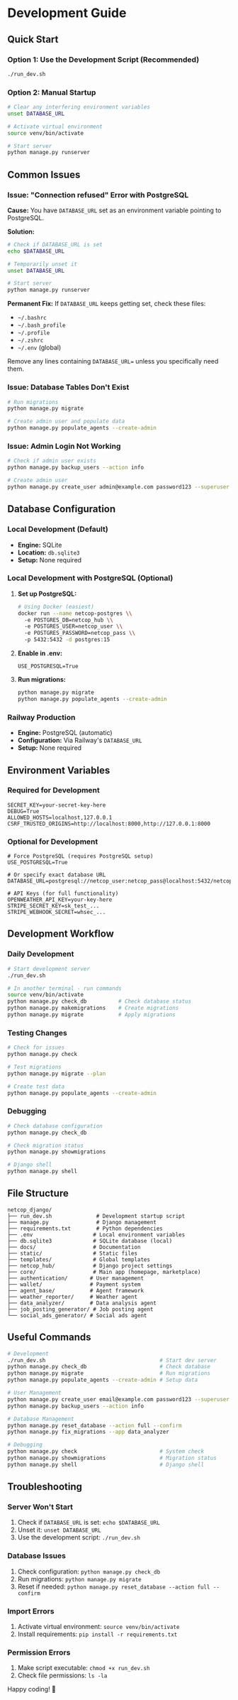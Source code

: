 # Development Guide

## Quick Start

### Option 1: Use the Development Script (Recommended)
```bash
./run_dev.sh
```

### Option 2: Manual Startup
```bash
# Clear any interfering environment variables
unset DATABASE_URL

# Activate virtual environment
source venv/bin/activate

# Start server
python manage.py runserver
```

## Common Issues

### Issue: "Connection refused" Error with PostgreSQL
**Cause:** You have `DATABASE_URL` set as an environment variable pointing to PostgreSQL.

**Solution:**
```bash
# Check if DATABASE_URL is set
echo $DATABASE_URL

# Temporarily unset it
unset DATABASE_URL

# Start server
python manage.py runserver
```

**Permanent Fix:**
If `DATABASE_URL` keeps getting set, check these files:
- `~/.bashrc`
- `~/.bash_profile` 
- `~/.profile`
- `~/.zshrc`
- `~/.env` (global)

Remove any lines containing `DATABASE_URL=` unless you specifically need them.

### Issue: Database Tables Don't Exist
```bash
# Run migrations
python manage.py migrate

# Create admin user and populate data
python manage.py populate_agents --create-admin
```

### Issue: Admin Login Not Working
```bash
# Check if admin user exists
python manage.py backup_users --action info

# Create admin user
python manage.py create_user admin@example.com password123 --superuser
```

## Database Configuration

### Local Development (Default)
- **Engine:** SQLite
- **Location:** `db.sqlite3`
- **Setup:** None required

### Local Development with PostgreSQL (Optional)
1. **Set up PostgreSQL:**
   ```bash
   # Using Docker (easiest)
   docker run --name netcop-postgres \\
     -e POSTGRES_DB=netcop_hub \\
     -e POSTGRES_USER=netcop_user \\
     -e POSTGRES_PASSWORD=netcop_pass \\
     -p 5432:5432 -d postgres:15
   ```

2. **Enable in .env:**
   ```env
   USE_POSTGRESQL=True
   ```

3. **Run migrations:**
   ```bash
   python manage.py migrate
   python manage.py populate_agents --create-admin
   ```

### Railway Production
- **Engine:** PostgreSQL (automatic)
- **Configuration:** Via Railway's `DATABASE_URL`
- **Setup:** None required

## Environment Variables

### Required for Development
```env
SECRET_KEY=your-secret-key-here
DEBUG=True
ALLOWED_HOSTS=localhost,127.0.0.1
CSRF_TRUSTED_ORIGINS=http://localhost:8000,http://127.0.0.1:8000
```

### Optional for Development
```env
# Force PostgreSQL (requires PostgreSQL setup)
USE_POSTGRESQL=True

# Or specify exact database URL
DATABASE_URL=postgresql://netcop_user:netcop_pass@localhost:5432/netcop_hub

# API Keys (for full functionality)
OPENWEATHER_API_KEY=your-key-here
STRIPE_SECRET_KEY=sk_test_...
STRIPE_WEBHOOK_SECRET=whsec_...
```

## Development Workflow

### Daily Development
```bash
# Start development server
./run_dev.sh

# In another terminal - run commands
source venv/bin/activate
python manage.py check_db          # Check database status
python manage.py makemigrations    # Create migrations
python manage.py migrate           # Apply migrations
```

### Testing Changes
```bash
# Check for issues
python manage.py check

# Test migrations
python manage.py migrate --plan

# Create test data
python manage.py populate_agents --create-admin
```

### Debugging
```bash
# Check database configuration
python manage.py check_db

# Check migration status
python manage.py showmigrations

# Django shell
python manage.py shell
```

## File Structure

```
netcop_django/
├── run_dev.sh              # Development startup script
├── manage.py               # Django management
├── requirements.txt        # Python dependencies
├── .env                   # Local environment variables
├── db.sqlite3             # SQLite database (local)
├── docs/                  # Documentation
├── static/                # Static files
├── templates/             # Global templates
├── netcop_hub/            # Django project settings
├── core/                  # Main app (homepage, marketplace)
├── authentication/       # User management
├── wallet/               # Payment system
├── agent_base/           # Agent framework
├── weather_reporter/     # Weather agent
├── data_analyzer/        # Data analysis agent
├── job_posting_generator/ # Job posting agent
└── social_ads_generator/ # Social ads agent
```

## Useful Commands

```bash
# Development
./run_dev.sh                                    # Start dev server
python manage.py check_db                       # Check database
python manage.py migrate                        # Run migrations
python manage.py populate_agents --create-admin # Setup data

# User Management
python manage.py create_user email@example.com password123 --superuser
python manage.py backup_users --action info

# Database Management
python manage.py reset_database --action full --confirm
python manage.py fix_migrations --app data_analyzer

# Debugging
python manage.py check                          # System check
python manage.py showmigrations                 # Migration status
python manage.py shell                          # Django shell
```

## Troubleshooting

### Server Won't Start
1. Check if `DATABASE_URL` is set: `echo $DATABASE_URL`
2. Unset it: `unset DATABASE_URL` 
3. Use the development script: `./run_dev.sh`

### Database Issues
1. Check configuration: `python manage.py check_db`
2. Run migrations: `python manage.py migrate`
3. Reset if needed: `python manage.py reset_database --action full --confirm`

### Import Errors
1. Activate virtual environment: `source venv/bin/activate`
2. Install requirements: `pip install -r requirements.txt`

### Permission Errors
1. Make script executable: `chmod +x run_dev.sh`
2. Check file permissions: `ls -la`

Happy coding! 🎉